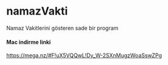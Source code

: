 # namazVakti

Namaz Vakitlerini gösteren sade  bir program

#### Mac indirme linki
https://mega.nz/#F!uX5VQQwL!Dy_W-2SXnMugzWoaSswZPg
